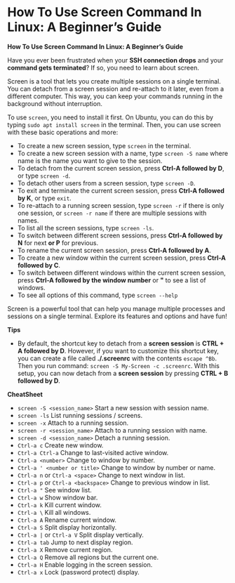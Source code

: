 # How To Use Screen Command In Linux: A Beginner’s Guide


**How To Use Screen Command In Linux: A Beginner’s Guide**

Have you ever been frustrated when your **SSH connection drops** and your **command gets terminated**? If so, you need to learn about screen. 

Screen is a tool that lets you create multiple sessions on a single terminal. You can detach from a screen session and re-attach to it later, even from a different computer. This way, you can keep your commands running in the background without interruption. 

<!--more-->

To use `screen`, you need to install it first. On Ubuntu, you can do this by typing `sudo apt install screen` in the terminal. Then, you can use screen with these basic operations and more:

- To create a new screen session, type `screen` in the terminal.
- To create a new screen session with a name, type `screen -S name` where name is the name you want to give to the session.
- To detach from the current screen session, press **Ctrl-A followed by D**, or type `screen -d`.
- To detach other users from a screen session, type `screen -D`.
- To exit and terminate the current screen session, press **Ctrl-A followed by K**, or type `exit`.
- To re-attach to a running screen session, type `screen -r` if there is only one session, or `screen -r name` if there are multiple sessions with names.
- To list all the screen sessions, type `screen -ls`.
- To switch between different screen sessions, press **Ctrl-A followed by N** for next **or P** for previous.
- To rename the current screen session, press **Ctrl-A followed by A**.
- To create a new window within the current screen session, press **Ctrl-A followed by C**.
- To switch between different windows within the current screen session, press **Ctrl-A followed by the window number** or **"** to see a list of windows.
- To see all options of this command, type `screen --help`

Screen is a powerful tool that can help you manage multiple processes and sessions on a single terminal. Explore its features and options and have fun!

**Tips**
- By default, the shortcut key to detach from a **screen session**  is **CTRL + A followed by D**. However, if you want to customize this shortcut key, you can create a file called **./.screenrc** with the contents `escape ^Bb`. Then you run command: `screen -S My-Screen -c .screenrc`. With this setup, you can now detach from a **screen session** by pressing **CTRL + B followed by D**.

**CheatSheet**
- `screen -S <session_name>`	Start a new session with session name.
- `screen -ls`	List running sessions / screens.
- `screen -x`	Attach to a running session.
- `screen -r <session_name>`	Attach to a running session with name.
- `screen -d <session_name>`	Detach a running session.
- `Ctrl-a c`	Create new window.
- `Ctrl-a Ctrl-a`	Change to last-visited active window.
- `Ctrl-a <number>`	Change to window by number.
- `Ctrl-a ' <number or title>`	Change to window by number or name.
- `Ctrl-a n` or `Ctrl-a <space>`	Change to next window in list.
- `Ctrl-a p` or `Ctrl-a <backspace>`	Change to previous window in list.
- `Ctrl-a "`	See window list.
- `Ctrl-a w`	Show window bar.
- `Ctrl-a k`	Kill current window.
- `Ctrl-a \`	Kill all windows.
- `Ctrl-a A`	Rename current window.
- `Ctrl-a S`	Split display horizontally.
- `Ctrl-a |` or `Ctrl-a V`	Split display vertically.
- `Ctrl-a tab`	Jump to next display region.
- `Ctrl-a X`	Remove current region.
- `Ctrl-a Q`	Remove all regions but the current one.
- `Ctrl-a H`	Enable logging in the screen session.
- `Ctrl-a x`	Lock (password protect) display.
